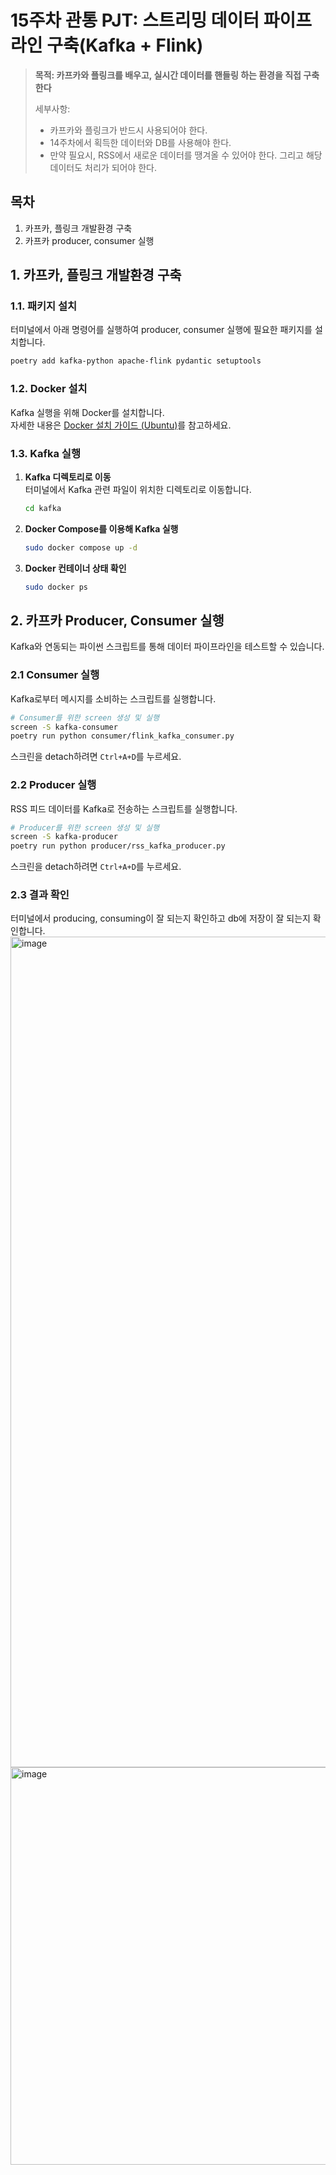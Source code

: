# 15주차 관통 PJT: 스트리밍 데이터 파이프라인 구축(Kafka + Flink)


> **목적: 카프카와 플링크를 배우고, 실시간 데이터를 핸들링 하는 환경을 직접 구축한다**
>
> 세부사항:
> - 카프카와 플링크가 반드시 사용되어야 한다.
> - 14주차에서 획득한 데이터와 DB를 사용해야 한다.
> - 만약 필요시, RSS에서 새로운 데이터를 땡겨올 수 있어야 한다. 그리고 해당 데이터도 처리가 되어야 한다.

## 목차
1. 카프카, 플링크 개발환경 구축
2. 카프카 producer, consumer 실행


## 1. 카프카, 플링크 개발환경 구축
### 1.1. 패키지 설치
   터미널에서 아래 명령어를 실행하여 producer, consumer 실행에 필요한 패키지를 설치합니다.

   ```bash
   poetry add kafka-python apache-flink pydantic setuptools
   ```

### 1.2. Docker 설치
Kafka 실행을 위해 Docker를 설치합니다.  
자세한 내용은 [Docker 설치 가이드 (Ubuntu)](https://docs.docker.com/engine/install/ubuntu/)를 참고하세요.

### 1.3. Kafka 실행

1. **Kafka 디렉토리로 이동**  
   터미널에서 Kafka 관련 파일이 위치한 디렉토리로 이동합니다.

   ```bash
   cd kafka
   ```

2. **Docker Compose를 이용해 Kafka 실행**

   ```bash
   sudo docker compose up -d
   ```

3. **Docker 컨테이너 상태 확인**

   ```bash
   sudo docker ps
   ```
   
## 2. 카프카 Producer, Consumer 실행

Kafka와 연동되는 파이썬 스크립트를 통해 데이터 파이프라인을 테스트할 수 있습니다.

### 2.1 Consumer 실행
  Kafka로부터 메시지를 소비하는 스크립트를 실행합니다.

  ```bash
  # Consumer를 위한 screen 생성 및 실행
  screen -S kafka-consumer
  poetry run python consumer/flink_kafka_consumer.py
  ```

  스크린을 detach하려면 `Ctrl+A+D`를 누르세요.

### 2.2 Producer 실행
  RSS 피드 데이터를 Kafka로 전송하는 스크립트를 실행합니다.

  ```bash
  # Producer를 위한 screen 생성 및 실행
  screen -S kafka-producer
  poetry run python producer/rss_kafka_producer.py
  ```

  스크린을 detach하려면 `Ctrl+A+D`를 누르세요.
  
### 2.3 결과 확인
터미널에서 producing, consuming이 잘 되는지 확인하고 db에 저장이 잘 되는지 확인합니다.
<img width="1329" alt="image" src="https://github.com/user-attachments/assets/a1e534a0-2acf-4e3d-8387-b74b71497257" />
<img width="636" alt="image" src="https://github.com/user-attachments/assets/93abc7c1-4d6c-403a-a299-868bfe5d060d" />



